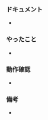 ### ドキュメント

<!-- Notion のチケットや Figma のデザイン、関連する Slack での議論などの URL を貼る。 -->

-

### やったこと

<!-- やったことの概要を端的に書く。細かい話はコードにセルフコメントする。 -->

-

### 動作確認

<!-- チェックボックス or 成果物の画像や動画を貼る。 -->

-

### 備考

<!-- その他何かあれば。 -->

-
